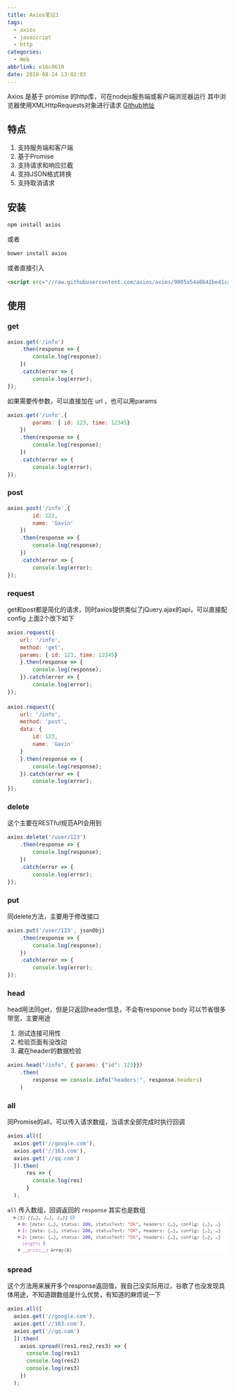 ```yaml
---
title: Axios笔记1
tags:
  - axios
  - javascript
  - http
categories:
  - Web
abbrlink: e16c0619
date: 2018-08-24 13:02:03
---
```


Axios 是基于 promise 的http库，可在nodejs服务端或客户端浏览器运行
其中浏览器使用XMLHttpRequests对象进行请求
[Github地址](https://github.com/axios/axios/)

## 特点
1. 支持服务端和客户端
2. 基于Promise
3. 支持请求和响应拦截
4. 支持JSON格式转换
5. 支持取消请求
<!--more-->
## 安装
```sh
npm install axios
```
或者
```sh
bower install axios
```
或者直接引入
```html
<script src="//raw.githubusercontent.com/axios/axios/9005a54a8b42be41ca49a31dcfda915d1a91c388/dist/axios.min.js"></script>
```

## 使用

### get
```js
axios.get('/info')
    .then(response => {
        console.log(response);
    })
    .catch(error => {
        console.log(error);
});
```
如果需要传参数，可以直接加在 url ，也可以用params
```js
axios.get('/info',{
        params: { id: 123, time: 12345}
    })
    .then(response => {
        console.log(response);
    })
    .catch(error => {
        console.log(error);
});
```

### post
```js
axios.post('/info',{
        id: 123,
        name: 'Gavin'
    })
    .then(response => {
        console.log(response);
    })
    .catch(error => {
        console.log(error);
});
```
### request
get和post都是简化的请求，同时axios提供类似了jQuery.ajax的api，可以直接配config
上面2个改下如下
```js
axios.request({
    url: '/info',
    method: 'get',
    params: { id: 123, time: 12345}
    }.then(response => {
        console.log(response);
    }).catch(error => {
        console.log(error);
});

axios.request({
    url: '/info',
    method: 'post',
    data: {
        id: 123,
        name: 'Gavin'
    }
    }.then(response => {
        console.log(response);
    }).catch(error => {
        console.log(error);
});
```

### delete
这个主要在RESTful规范API会用到
```js
axios.delete('/user/123')
    .then(response => {
        console.log(response);
    })
    .catch(error => {
        console.log(error);
});
```

### put
同delete方法，主要用于修改接口
```js
axios.put('/user/123', jsonObj)
    .then(response => {
        console.log(response);
    })
    .catch(error => {
        console.log(error);
});
```

### head
head用法同get，但是只返回header信息，不会有response body
可以节省很多带宽，主要用途
1. 测试连接可用性
2. 检验页面有没改动
3. 藏在header的数据检验
```js
axios.head("/info", { params: {"id": 123}})
    .then(
        response => console.info("headers:", response.headers)
    )
```

### all
同Promise的all，可以传入请求数组，当请求全部完成时执行回调
```js
axios.all([
  axios.get('//google.com'),
  axios.get('//163.com'),
  axios.get('//qq.com')
  ]).then(
      res => {
        console.log(res)
      }
  );
```
`all` 传入数组，回调返回的 `response` 其实也是数组
![image](/images/2018/08/axios1.png)

### spread
这个方法用来展开多个response返回值，我自己没实际用过，谷歌了也没发现具体用途，不知道跟数组是什么优势，有知道的麻烦说一下
```js
axios.all([
  axios.get('//google.com'),
  axios.get('//163.com'),
  axios.get('//qq.com')
  ]).then(
    axios.spread((res1,res2,res3) => {
      console.log(res1)
      console.log(res2)
      console.log(res3)
    })
  );
```

